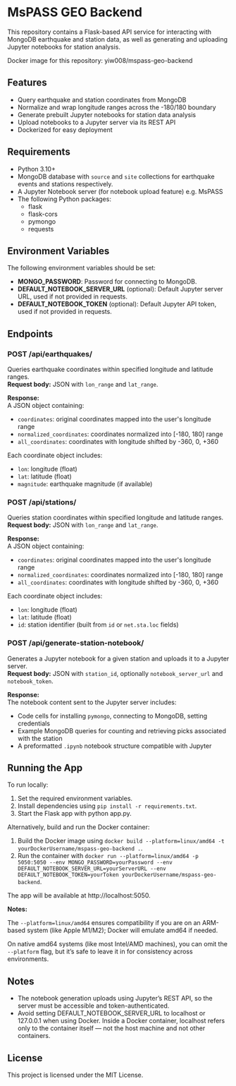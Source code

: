 # MsPASS GEO Backend

This repository contains a Flask-based API service for interacting with MongoDB earthquake and station data, as well as generating and uploading Jupyter notebooks for station analysis.

Docker image for this repository: yiw008/mspass-geo-backend

## Features

- Query earthquake and station coordinates from MongoDB
- Normalize and wrap longitude ranges across the -180/180 boundary
- Generate prebuilt Jupyter notebooks for station data analysis
- Upload notebooks to a Jupyter server via its REST API
- Dockerized for easy deployment

## Requirements

- Python 3.10+
- MongoDB database with `source` and `site` collections for earthquake events and stations respectively.
- A Jupyter Notebook server (for notebook upload feature) e.g. MsPASS
- The following Python packages:
  - flask
  - flask-cors
  - pymongo
  - requests

## Environment Variables

The following environment variables should be set:

- **MONGO_PASSWORD**: Password for connecting to MongoDB.
- **DEFAULT_NOTEBOOK_SERVER_URL** (optional): Default Jupyter server URL, used if not provided in requests.
- **DEFAULT_NOTEBOOK_TOKEN** (optional): Default Jupyter API token, used if not provided in requests.

## Endpoints

### POST /api/earthquakes/

Queries earthquake coordinates within specified longitude and latitude ranges.  
**Request body:** JSON with `lon_range` and `lat_range`.

**Response:**  
A JSON object containing:
- `coordinates`: original coordinates mapped into the user's longitude range
- `normalized_coordinates`: coordinates normalized into [-180, 180] range
- `all_coordinates`: coordinates with longitude shifted by -360, 0, +360

Each coordinate object includes:
- `lon`: longitude (float)
- `lat`: latitude (float)
- `magnitude`: earthquake magnitude (if available)

### POST /api/stations/

Queries station coordinates within specified longitude and latitude ranges.  
**Request body:** JSON with `lon_range` and `lat_range`.

**Response:**  
A JSON object containing:
- `coordinates`: original coordinates mapped into the user's longitude range
- `normalized_coordinates`: coordinates normalized into [-180, 180] range
- `all_coordinates`: coordinates with longitude shifted by -360, 0, +360

Each coordinate object includes:
- `lon`: longitude (float)
- `lat`: latitude (float)
- `id`: station identifier (built from `id` or `net.sta.loc` fields)

### POST /api/generate-station-notebook/

Generates a Jupyter notebook for a given station and uploads it to a Jupyter server.  
**Request body:** JSON with `station_id`, optionally `notebook_server_url` and `notebook_token`.

**Response:**  
The notebook content sent to the Jupyter server includes:
- Code cells for installing `pymongo`, connecting to MongoDB, setting credentials
- Example MongoDB queries for counting and retrieving picks associated with the station
- A preformatted `.ipynb` notebook structure compatible with Jupyter

## Running the App

To run locally:

1. Set the required environment variables.
2. Install dependencies using `pip install -r requirements.txt`.
3. Start the Flask app with python app.py.

Alternatively, build and run the Docker container:

1. Build the Docker image using `docker build --platform=linux/amd64 -t yourDockerUsername/mspass-geo-backend .`.
2. Run the container with `docker run --platform=linux/amd64 -p 5050:5050 --env MONGO_PASSWORD=yourPassword --env DEFAULT_NOTEBOOK_SERVER_URL=yourServerURL --env DEFAULT_NOTEBOOK_TOKEN=yourToken yourDockerUsername/mspass-geo-backend`.

The app will be available at http://localhost:5050.

**Notes:**

The `--platform=linux/amd64` ensures compatibility if you are on an ARM-based system (like Apple M1/M2); Docker will emulate amd64 if needed.

On native amd64 systems (like most Intel/AMD machines), you can omit the `--platform` flag, but it’s safe to leave it in for consistency across environments.

## Notes

- The notebook generation uploads using Jupyter’s REST API, so the server must be accessible and token-authenticated.
- Avoid setting DEFAULT_NOTEBOOK_SERVER_URL to localhost or 127.0.0.1 when using Docker. Inside a Docker container, localhost refers only to the container itself — not the host machine and not other containers.

## License

This project is licensed under the MIT License.

